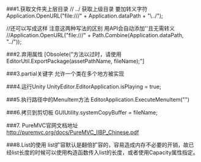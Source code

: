 ###1.获取文件夹上层目录
// \../ 获取上级目录 要加转义字符
Application.OpenURL("file:///" + Application.dataPath + "\\../");

//还可以写成这样 注意这两种写法的区别 用API会自动添加'\'且无需转义
//Application.OpenURL("file:///" + Path.Combine(Application.dataPath, "../"));

###2.弃用属性
[Obsolete("⽅法以过时，请使⽤ EditorUtil.ExportPackage(assetPathName, fileName);"]

###3.partial关键字
允许一个类在多个地方被实现

###4.运行Unity
UnityEditor.EditorApplication.isPlaying = true;

###5.执行路径中的MenuItem方法
EditorApplication.ExecuteMenuItem("")

###6.拷贝到剪切板
GUIUtility.systemCopyBuffer = fileName;

###7. PureMVC官网文档地址
http://puremvc.org/docs/PureMVC_IIBP_Chinese.pdf

###8.List的使用
list扩容默认是翻倍扩容的，容易造成内存不必要的开销，故已经list长度的时候可以使用构造函数传入list的长度，或者使用Capacity属性指定。